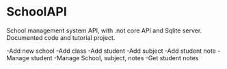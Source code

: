 # SchoolAPI
School management system API,  with .not core API and Sqlite server. Documented code and tutorial project.

-Add new school
-Add class
-Add student
-Add subject
-Add student note
-Manage student
-Manage School, subject, notes
-Get student notes

